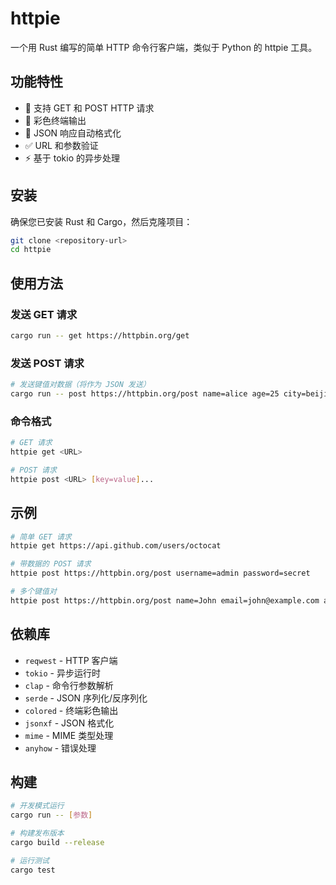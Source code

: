 # httpie

一个用 Rust 编写的简单 HTTP 命令行客户端，类似于 Python 的 httpie 工具。

## 功能特性

- 🚀 支持 GET 和 POST HTTP 请求
- 🎨 彩色终端输出
- 📝 JSON 响应自动格式化
- ✅ URL 和参数验证
- ⚡ 基于 tokio 的异步处理

## 安装

确保您已安装 Rust 和 Cargo，然后克隆项目：

```bash
git clone <repository-url>
cd httpie
```

## 使用方法

### 发送 GET 请求

```bash
cargo run -- get https://httpbin.org/get
```

### 发送 POST 请求

```bash
# 发送键值对数据（将作为 JSON 发送）
cargo run -- post https://httpbin.org/post name=alice age=25 city=beijing
```

### 命令格式

```bash
# GET 请求
httpie get <URL>

# POST 请求
httpie post <URL> [key=value]...
```

## 示例

```bash
# 简单 GET 请求
httpie get https://api.github.com/users/octocat

# 带数据的 POST 请求
httpie post https://httpbin.org/post username=admin password=secret

# 多个键值对
httpie post https://httpbin.org/post name=John email=john@example.com age=30
```

## 依赖库

- `reqwest` - HTTP 客户端
- `tokio` - 异步运行时
- `clap` - 命令行参数解析
- `serde` - JSON 序列化/反序列化
- `colored` - 终端彩色输出
- `jsonxf` - JSON 格式化
- `mime` - MIME 类型处理
- `anyhow` - 错误处理

## 构建

```bash
# 开发模式运行
cargo run -- [参数]

# 构建发布版本
cargo build --release

# 运行测试
cargo test
```
